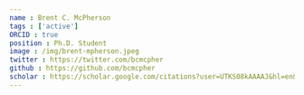 ```yaml
---
name : Brent C. McPherson
tags : ['active']
ORCID : true
position : Ph.D. Student
image : /img/brent-mpherson.jpeg
twitter : https://twitter.com/bcmcpher
github : https://github.com/bcmcpher
scholar : https://scholar.google.com/citations?user=UTKS08kAAAAJ&hl=en&oi=ao
---
```

